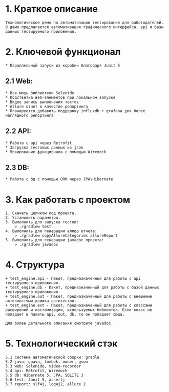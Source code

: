 # 1. Краткое описание
    Технологическое демо по автоматизации тестирования для работодателей.
    В демо предлагается автоматизация графического интерфейса, api и базы данных тестируемого приложения.
    
# 2. Ключевой функционал
    * Параллельный запуск из коробки благодаря Junit 5
## 2.1 Web:
    * Вся мощь библиотеки Selenide
    * Подстветка веб-элементов при локальном запуске
    * Видео запись выполнения тестов
    * Allure отчет в качестве репортинга
    * Планируется добавить поддержку influxdb + grafana для более наглядного репортинга 
## 2.2 API:
    * Работа с api через Retrofit
    * Загрузка тестовых данных из json
    * Мокирование функционала с помощью Wiremock
## 2.3 DB:
    * Работа с бд с помощью ORM через JPA\Hibernate 

# 3. Как работать с проектом
    1. Скачать целиком код проекта.
    2. Установить параметры.
    3. Выполнить для запуска тестов:
        > ./gradlew test
    4. Выполнить для генерации аллюр отчета:
        > ./gradlew copyAllureCategories allureReport
    5. Выполнить для генерации javadoc проекта:
        > ./gradlew javadoc

# 4. Структура
    + test_engine.api - Пакет, предназначенный для работы с api тестируемого приложения.
    + test_engine.db - Пакет, предназначенный для работы с базой данных тестируемого приложения.
    + test_engine.out - Пакет, предназначенный для работы с внешними активностями движка автотестов.
    + test_engine.ext - Пакет, предназначенный для работы с классами расширений и кастомизации, используемых библиотек. Если класс не попадает в пакеты api, out, db, то он попадает сюда.

    Для более детального описания смотрите javadoc.

# 5. Технологический стэк
    5.1 система автоматической сборки: gradle
    5.2 java: guava, lombok, owner, gson
    5.3 web: Selenide, video-recorder
    5.4 api: Retrofit, Wiremock
    5.5 db: Hibernate 5, JPA, SQLITE 3
    5.6 test: Junit 5, assertj
    5.7 report: slf4j, log4j2, allure 2